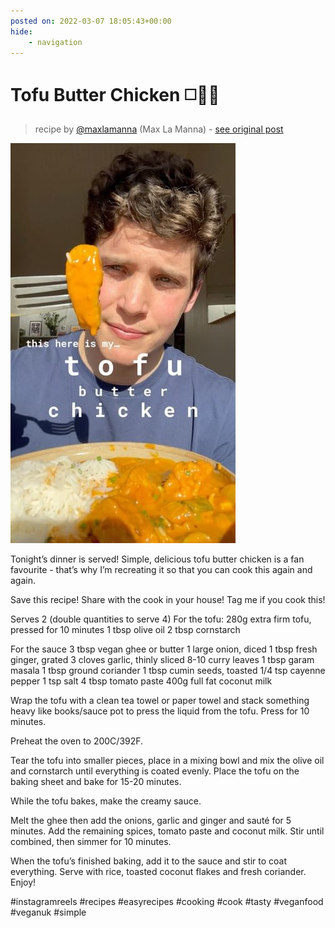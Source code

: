 ```yaml
---
posted on: 2022-03-07 18:05:43+00:00
hide:
    - navigation
---
```


# Tofu Butter Chicken ◻️🧈🐓 

> recipe by [@maxlamanna](https://www.instagram.com/maxlamanna/) 
(Max La Manna) - [see original post](https://instagram.com/p/Caz9wRWsxCf)

![](../img/maxlamanna_07-03-2022_1803.png)


Tonight’s dinner is served! 
Simple, delicious tofu butter chicken is a fan favourite - that’s why I’m recreating it so that you can cook this again and again.

Save this recipe!
Share with the cook in your house!
Tag me if you cook this!

Serves 2 (double quantities to serve 4)
For the tofu:
280g extra firm tofu, pressed for 10 minutes 
1 tbsp olive oil
2 tbsp cornstarch

For the sauce
3 tbsp vegan ghee or butter
1 large onion, diced
1 tbsp fresh ginger, grated
3 cloves garlic, thinly sliced
8-10 curry leaves
1 tbsp garam masala
1 tbsp ground coriander
1 tbsp cumin seeds, toasted
1/4 tsp cayenne pepper
1 tsp salt
4 tbsp  tomato paste
400g full fat coconut milk

Wrap the tofu with a clean tea towel or paper towel and stack something heavy like books/sauce pot to press the liquid from the tofu. Press for 10 minutes.

Preheat the oven to 200C/392F.

Tear the tofu into smaller pieces, place in a mixing bowl and mix the olive oil and cornstarch until everything is coated evenly. Place the tofu on the baking sheet and bake for 15-20 minutes.

While the tofu bakes, make the creamy sauce.

Melt the ghee then add the onions, garlic and ginger and sauté for 5 minutes. Add the remaining spices, tomato paste and coconut milk. Stir until combined, then simmer for 10 minutes.

When the tofu’s finished baking, add it to the sauce and stir to coat everything. Serve with rice, toasted coconut flakes and fresh coriander. Enjoy!

\#instagramreels \#recipes \#easyrecipes \#cooking \#cook \#tasty \#veganfood \#veganuk \#simple 